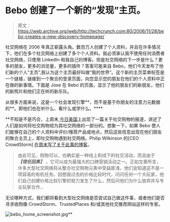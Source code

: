 # Bebo 创建了一个新的“发现”主页。

> 原文：<https://web.archive.org/web/http://techcrunch.com:80/2006/11/28/bebo-creates-a-new-discovery-homepage/>

社交网络在 2006 年真正崭露头角。数百万人创建了个人资料，并且在许多情况下，他们在多个社交网络上创建了多个个人资料。我必须承认我不使用任何消费者社交网络，只使用 LinkedIn 和我自己的博客。但是社交网络的下一步是什么？更多的朋友，更多的浏览量，更多的插件？答案可能来自 Bebo，他们今天发布了他们新的个人“主页”,我认为这个主页最好叫做“我的世界”。这个新的主页菜单标签是一个链接，链接到一个聚合的登录页面，向您显示您的朋友在他们的个人资料中正在做的新事情。下面是 Jose 在 Bebo 的页面，显示了他的朋友们的新朋友，他们的新照片和他们正在听的新乐队。

从很多方面来说，这是一个社会发现引擎**，而不是基于你朋友的注意力元数据的**。即他们也在听什么、看什么或学什么。****

 **不知是不是巧合，上周末,[今日美国](https://web.archive.org/web/20141012172822/http://www.usatoday.com/tech/news/2006-11-23-social-shopping_x.htm?POE=TECISVA)上出现了一篇关于社交购物的报道，讲述了人们是如何将社交购物视为其社交网络的一部分的。想象一下，如果 Bebo 使人们能够在自己的个人资料中评价/推荐产品或地点，然后这些信息出现在他们朋友的聚合主页上，即社交购物遇到社交网络。Philip Wilkinson 的[CEO CrowdStorm] [在周末写了关于此事的博客](https://web.archive.org/web/20141012172822/http://blog.crowdstorm.com/?p=95)。

> 由此可见，购物可以，也确实是一种线上和线下的社交活动，而且由于 ***【信任因素】*** ，它可以成为最强大的口碑营销活动之一。正如文章所言，许多大型社交网络将从整合社交购物元素中受益匪浅，他们会知道这不是一项容易的有机任务。回想我过去的价格比较时代，问问任何一个大玩家，他们自己创建价格比较引擎的努力发生了什么，然后问他们为什么放弃并与专业玩家合作…

无论哪种方式，我们都将看到大型社交网络是否尝试自己做这件事，或者他们是否寻求收购像 CrowdStorm、TrustedPlaces 和/或其他社交推荐网站这样的专家。

![bebo_home_screenshot.jpg](img/8591d6f18a64e7fa8b7794cc958110b7.png)**